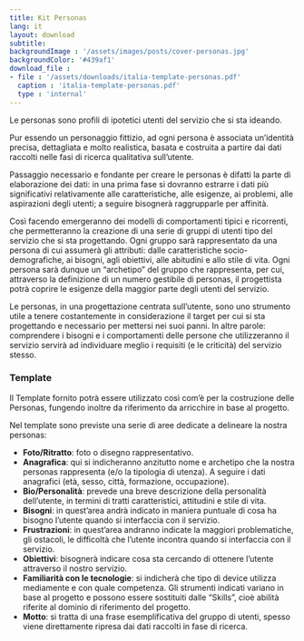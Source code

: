 ```yaml
---
title: Kit Personas
lang: it
layout: download
subtitle:
backgroundImage : '/assets/images/posts/cover-personas.jpg'
backgroundColor: '#439af1'
download_file :
- file : '/assets/downloads/italia-template-personas.pdf'
  caption : 'italia-template-personas.pdf'
  type : 'internal'
---
```


Le personas sono profili di ipotetici utenti del servizio che si sta ideando.

Pur essendo un personaggio fittizio, ad ogni persona è associata un’identità precisa, dettagliata e molto realistica, basata e costruita a partire dai dati raccolti nelle fasi di ricerca qualitativa sull’utente.

Passaggio necessario e fondante per creare le personas è difatti la parte di elaborazione dei dati: in una prima fase si dovranno estrarre i dati più significativi relativamente alle caratteristiche, alle esigenze, ai problemi, alle aspirazioni degli utenti; a seguire bisognerà raggrupparle per affinità.

Così facendo emergeranno dei modelli di comportamenti tipici e ricorrenti, che permetteranno la creazione di una serie di gruppi di utenti tipo del servizio che si sta progettando. Ogni gruppo sarà rappresentato da una persona di cui assumerà gli attributi: dalle caratteristiche socio-demografiche, ai bisogni, agli obiettivi, alle abitudini e allo stile di vita. Ogni persona sarà dunque un “archetipo” del gruppo che rappresenta, per cui, attraverso la definizione di un numero gestibile di personas, il progettista potrà coprire le esigenze della maggior parte degli utenti del servizio.

Le personas, in una progettazione centrata sull’utente, sono uno strumento utile a tenere costantemente in considerazione il target per cui si sta progettando e necessario per mettersi nei suoi panni. In altre parole: comprendere i bisogni e i comportamenti delle persone che utilizzeranno il servizio servirà ad individuare meglio i requisiti (e le criticità) del servizio stesso.

### Template

Il Template fornito potrà essere utilizzato così com’è per la costruzione delle Personas, fungendo inoltre da riferimento da arricchire in base al progetto.

Nel template sono previste una serie di aree dedicate a delineare la nostra personas:

- **Foto/Ritratto**: foto o disegno rappresentativo.
- **Anagrafica**: qui si indicheranno anzitutto nome e archetipo che la nostra personas rappresenta (e/o la tipologia di utenza). A seguire i dati anagrafici (età, sesso, città, formazione, occupazione).
- **Bio/Personalità**: prevede una breve descrizione della personalità dell’utente, in termini di tratti caratteristici, attitudini e stile di vita.
- **Bisogni**: in quest’area andrà indicato in maniera puntuale di cosa ha bisogno l’utente quando si interfaccia con il servizio.
- **Frustrazioni**: in quest’area andranno indicate la maggiori problematiche, gli ostacoli, le difficoltà che l’utente incontra quando si interfaccia con il servizio.
- **Obiettivi**: bisognerà indicare cosa sta cercando di ottenere l’utente attraverso il nostro servizio.
- **Familiarità con le tecnologie**: si indicherà che tipo di device utilizza mediamente e con quale competenza. Gli strumenti indicati variano in base al progetto e possono essere sostituiti dalle “Skills”, cioè abilità riferite al dominio di riferimento del progetto.
- **Motto**: si tratta di una frase esemplificativa del gruppo di utenti, spesso viene direttamente ripresa dai dati raccolti in fase di ricerca.
